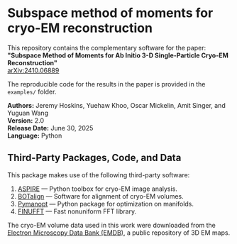 # Subspace method of moments for cryo-EM reconstruction

This repository contains the complementary software for the paper:  
**"Subspace Method of Moments for Ab Initio 3-D Single-Particle Cryo-EM Reconstruction"**  
[arXiv:2410.06889](https://arxiv.org/abs/2410.06889)

The reproducible code for the results in the paper is provided in the `examples/` folder.

**Authors:** Jeremy Hoskins, Yuehaw Khoo, Oscar Mickelin, Amit Singer, and Yuguan Wang  
**Version:** 2.0  
**Release Date:** June 30, 2025  
**Language:** Python


## Third-Party Packages, Code, and Data

This package makes use of the following third-party software:

1. [ASPIRE](https://github.com/PrincetonUniversity/aspire) — Python toolbox for cryo-EM image analysis.
2. [BOTalign](https://github.com/RuiyiYang/BOTalign) — Software for alignment of cryo-EM volumes.
3. [Pymanopt](https://pymanopt.org/) — Python package for optimization on manifolds.
4. [FINUFFT](https://finufft.readthedocs.io/en/latest/) — Fast nonuniform FFT library.

The cryo-EM volume data used in this work were downloaded from the [Electron Microscopy Data Bank (EMDB)](https://www.ebi.ac.uk/emdb/), a public repository of 3D EM maps.
